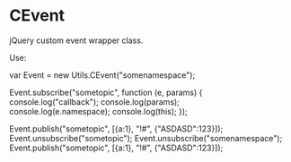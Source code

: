 CEvent
=============

jQuery custom event wrapper class.

Use:

var Event = new Utils.CEvent("somenamespace");

Event.subscribe("sometopic", function (e, params) { 
  console.log("callback");
	console.log(params);		
	console.log(e.namespace);
	console.log(this);
});

Event.publish("sometopic", [{a:1}, "!#", {"ASDASD":123}]);
Event.unsubscribe("sometopic");	
Event.unsubscribe("somenamespace");  
Event.publish("sometopic", [{a:1}, "!#", {"ASDASD":123}]);
